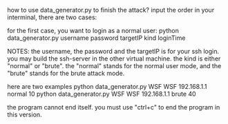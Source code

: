 how to use data_generator.py to finish the attack?
input the order in your interminal, there are two cases:

for the first case, you want to login as a normal user:
python data_generator.py username password targetIP kind loginTime

NOTES:
the username, the password and the targetIP is for your ssh login.
you may build the ssh-server in the other virtual machine.
the kind is either "normal" or "brute". the "normal" stands for the 
normal user mode, and the "brute" stands for the brute attack mode.

here are two examples
python data_generator.py WSF WSF 192.168.1.1 normal 10
python data_generator.py WSF WSF 192.168.1.1 brute 40

the program cannot end itself. you must use "ctrl+c" to end the program
in this version.